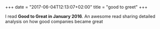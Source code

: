 +++
date = "2017-06-04T12:13:07+02:00"
title = "good to greet"
+++


I read **Good to Great in January 2016**. An awesome read sharing detailed analysis on how good companies became great
